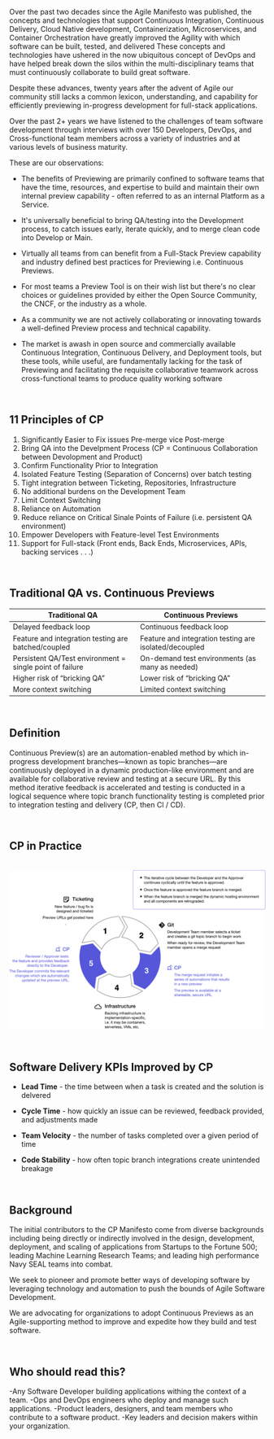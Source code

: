 Over the past two decades since the Agile Manifesto was published, the concepts and technologies that support Continuous Integration, Continuous Delivery, Cloud Native development, Containerization, Microservices, and Container Orchestration have greatly improved the Agility with which software can be built, tested, and delivered These concepts and technologies have ushered in the now ubiquitous concept of DevOps and have helped break down the silos within the multi-disciplinary teams that must continuously collaborate to build great software.

Despite these advances, twenty years after the advent of Agile our community still lacks a common lexicon, understanding, and capability for efficiently previewing in-progress development for full-stack applications.

Over the past 2+ years we have listened to the challenges of team software development through interviews with over 150 Developers, DevOps, and Cross-functional team members across a variety of industries and at various levels of business maturity.

These are our observations:

* The benefits of Previewing are primarily confined to software teams that have the time, resources, and expertise to build and maintain their own internal preview capability - often referred to as an internal Platform as a Service.  

* It's universally beneficial to bring QA/testing into the Development process, to catch issues early, iterate quickly, and to merge clean code into Develop or Main.  

* Virtually all teams from can benefit from a Full-Stack Preview capability and industry defined best practices for Previewing i.e. Continuous Previews.  

* For most teams a Preview Tool is on their wish list but there's no clear choices or guidelines provided by either the Open Source Community, the CNCF, or the industry as a whole.  

* As a community we are not actively collaborating or innovating towards a well-defined Preview process and technical capability.  

* The market is awash in open source and commercially available Continuous Integration, Continuous Delivery, and Deployment tools, but these tools, while useful, are fundamentally lacking for the task of Previewing and facilitating the requisite collaborative teamwork across cross-functional teams to produce quality working software  

&nbsp; 
## 11 Principles of CP  

1. Significantly Easier to Fix issues Pre-merge vice Post-merge
2. Bring QA into the Develpment Process (CP = Continuous Collaboration between Devolopment and Product)
3. Confirm Functionality Prior to Integration
4. Isolated Feature Testing (Separation of Concerns) over batch testing
5. Tight integration between Ticketing, Repositories, Infrastructure
6. No additional burdens on the Development Team
7. Limit Context Switching
8. Reliance on Automation
9. Reduce reliance on Critical Sinale Points of Failure (i.e. persistent QA environment)
10. Empower Developers with Feature-level Test Environments
11. Support for Full-stack (Front ends, Back Ends, Microservices, APls, backing services . . .)

&nbsp; 
## Traditional QA vs. Continuous Previews  
|                       Traditional QA                     | Continuous Previews                                    |
| -------------------------------------------------------- | ------------------------------------------------------ |
| Delayed feedback loop                                    | Continuous feedback loop                               |
| Feature and integration testing are batched/coupled      | Feature and integration testing are isolated/decoupled |
| Persistent QA/Test environment = single point of failure | On-demand test environments (as many as needed)        |
| Higher risk of “bricking QA”                             | Lower risk of “bricking QA”                            |
| More context switching                                   | Limited context switching                              |  

&nbsp; 
## Definition  
Continuous Preview(s) are an automation-enabled method by which in-progress development branches—known as topic branches—are continuously deployed in a dynamic production-like environment and are available for collaborative review and testing at a secure URL. By this method iterative feedback is accelerated and testing is conducted in a logical sequence where topic branch functionality testing is completed prior to integration testing and delivery (CP, then Cl / CD).  

&nbsp; 
## CP in Practice   
&nbsp;
![](assets/images/cp-infographic.svg)  

&nbsp; 
## Software Delivery KPIs Improved by CP  
* **Lead Time** - the time between when a task is created and the solution is delvered  

* **Cycle Time** - how quickly an issue can be reviewed, feedback provided, and adjustments made  

* **Team Velocity** - the number of tasks completed over a given period of time  

* **Code Stability** - how often topic branch integrations create unintended breakage    

&nbsp; 
## Background  
The initial contributors to the CP Manifesto come from diverse backgrounds including being directly or indirectly involved in the design, development, deployment, and scaling of applications from Startups to the Fortune 500; leading Machine Learning Research Teams; and leading high performance Navy SEAL teams into combat.

We seek to pioneer and promote better ways of developing software by leveraging technology and automation to push the bounds of Agile Software Development.

We are advocating for organizations to adopt Continuous Previews as an Agile-supporting method to improve and expedite how they build and test software.  

&nbsp; 
## Who should read this?    
-Any Software Developer building applications withing the context of a team.
-Ops and DevOps engineers who deploy and manage such applications.
-Product leaders, designers, and team members who contribute to a software product.
-Key leaders and decision makers within your organization.

